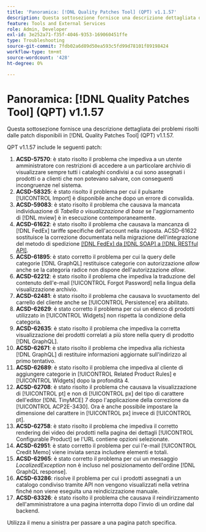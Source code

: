 ```yaml
---
title: 'Panoramica: [!DNL Quality Patches Tool] (QPT) v1.1.57'
description: Questa sottosezione fornisce una descrizione dettagliata dei problemi risolti dalle patch disponibili in  [!DNL Quality Patches Tool] (QPT) v1.1.57.
feature: Tools and External Services
role: Admin, Developer
exl-id: 3e252a71-f35f-4046-9353-169060451ffe
type: Troubleshooting
source-git-commit: 7fdb02a6d89d50ea593c5fd99d78101f89198424
workflow-type: tm+mt
source-wordcount: '428'
ht-degree: 0%

---
```


# Panoramica: [!DNL Quality Patches Tool] (QPT) v1.1.57

Questa sottosezione fornisce una descrizione dettagliata dei problemi risolti dalle patch disponibili in [!DNL Quality Patches Tool] (QPT) v1.1.57.

QPT v1.1.57 include le seguenti patch:

1. **ACSD-57570**: è stato risolto il problema che impediva a un utente amministratore con restrizioni di accedere a un particolare archivio di visualizzare sempre tutti i cataloghi condivisi a cui sono assegnati i prodotti o a clienti che non potevano salvare, con conseguenti incongruenze nel sistema.
1. **ACSD-58325**: è stato risolto il problema per cui il pulsante [!UICONTROL Import] è disponibile anche dopo un errore di convalida.
1. **ACSD-59083**: è stato risolto il problema che causava la mancata individuazione di _Tabella o visualizzazione di base_ se l&#39;aggiornamento di [!DNL mview] è in esecuzione contemporaneamente.
1. **ACSD-61622**: è stato risolto il problema che causava la mancanza di [!DNL FedEx] tariffe specifiche dell&#39;account nella risposta. ACSD-61622 sostituisce la correzione documentata nella migrazione dell&#39;integrazione del metodo di spedizione [[!DNL FedEx] da [!DNL SOAP] a [!DNL RESTful API]](https://experienceleague.adobe.com/it/docs/commerce-knowledge-base/kb/troubleshooting/known-issues-patches-attached/fedex-shipping-method-integration-migration-soap-restful-api).
1. **ACSD-61895**: è stato corretto il problema per cui la query delle categorie [!DNL GraphQL] restituisce categorie con autorizzazione *allow* anche se la categoria radice non dispone dell&#39;autorizzazione *allow*.
1. **ACSD-62212**: è stato risolto il problema che impediva la traduzione del contenuto dell&#39;e-mail [!UICONTROL Forgot Password] nella lingua della visualizzazione archivio.
1. **ACSD-62481**: è stato risolto il problema che causava lo svuotamento del carrello del cliente anche se [!UICONTROL Persistence] era abilitato.
1. **ACSD-62629**: è stato corretto il problema per cui un elenco di prodotti utilizzato in [!UICONTROL Widgets] non rispetta la condizione della categoria.
1. **ACSD-62635**: è stato risolto il problema che impediva la corretta visualizzazione dei prodotti correlati a più store nella query di prodotto [!DNL GraphQL].
1. **ACSD-62671**: è stato risolto il problema che impediva alla richiesta [!DNL GraphQL] di restituire informazioni aggiornate sull&#39;indirizzo al primo tentativo.
1. **ACSD-62689**: è stato risolto il problema che impediva al cliente di aggiungere categorie in [!UICONTROL Related Product Rules] e [!UICONTROL Widgets] dopo la profondità 4.
1. **ACSD-62708**: è stato risolto il problema che causava la visualizzazione di [!UICONTROL pt] e non di [!UICONTROL px] del tipo di carattere dell&#39;editor [!DNL TinyMCE] 7 dopo l&#39;applicazione della correzione da [!UICONTROL ACP2E-3430]. Ora è anche possibile impostare la dimensione del carattere in [!UICONTROL px] invece di [!UICONTROL pt].
1. **ACSD-62758**: è stato risolto il problema che impediva il corretto rendering dei video dei prodotti nella pagina dei dettagli [!UICONTROL Configurable Product] se l&#39;URL contiene opzioni selezionate.
1. **ACSD-62951**: è stato corretto il problema per cui l&#39;e-mail [!UICONTROL Credit Memo] viene inviata senza includere elementi e totali.
1. **ACSD-62965**: è stato corretto il problema per cui un messaggio *LocalizedException* non è incluso nel posizionamento dell&#39;ordine [!DNL GraphQL response].
1. **ACSD-63286**: risolve il problema per cui i prodotti assegnati a un catalogo condiviso tramite API non vengono visualizzati nella vetrina finché non viene eseguita una reindicizzazione manuale.
1. **ACSD-63326**: è stato risolto il problema che causava il reindirizzamento dell&#39;amministratore a una pagina interrotta dopo l&#39;invio di un ordine dal backend.


Utilizza il menu a sinistra per passare a una pagina patch specifica.
